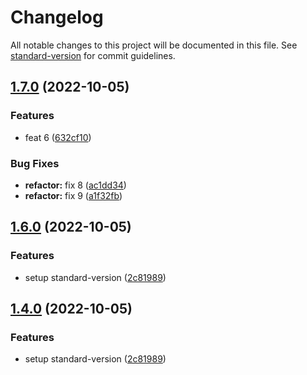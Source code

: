# Changelog

All notable changes to this project will be documented in this file. See [standard-version](https://github.com/conventional-changelog/standard-version) for commit guidelines.

## [1.7.0](https://github.com/luizggbasedigital/poc-semantical-release/compare/v1.6.0...v1.7.0) (2022-10-05)


### Features

* feat 6 ([632cf10](https://github.com/luizggbasedigital/poc-semantical-release/commit/632cf10785c55e8049910498d0332ec1e48830b4))


### Bug Fixes

* **refactor:** fix 8 ([ac1dd34](https://github.com/luizggbasedigital/poc-semantical-release/commit/ac1dd3409d0fda819ecbd8b9c2af86947ec73450))
* **refactor:** fix 9 ([a1f32fb](https://github.com/luizggbasedigital/poc-semantical-release/commit/a1f32fb8413d882fb7f37dff1e3a5e9ec4312fb7))

## [1.6.0](https://github.com/luizggbasedigital/poc-semantical-release/compare/v1.5.0...v1.6.0) (2022-10-05)


### Features

* setup standard-version ([2c81989](https://github.com/luizggbasedigital/poc-semantical-release/commit/2c819893cba2949d9cb4e3d46d15edb2e869f8b4))

## [1.4.0](https://github.com/luizggbasedigital/poc-semantical-release/compare/v1.5.0...v1.4.0) (2022-10-05)


### Features

* setup standard-version ([2c81989](https://github.com/luizggbasedigital/poc-semantical-release/commit/2c819893cba2949d9cb4e3d46d15edb2e869f8b4))
